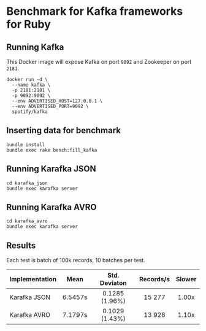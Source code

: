 # Benchmark for Kafka frameworks for Ruby

## Running Kafka

This Docker image will expose Kafka on port `9092` and Zookeeper on port `2181`.

```
docker run -d \
  --name kafka \
  -p 2181:2181 \
  -p 9092:9092 \
  --env ADVERTISED_HOST=127.0.0.1 \
  --env ADVERTISED_PORT=9092 \
  spotify/kafka
```

## Inserting data for benchmark

```
bundle install
bundle exec rake bench:fill_kafka
```

## Running Karafka JSON

```
cd karafka_json
bundle exec karafka server
```

## Running Karafka AVRO

```
cd karafka_avro
bundle exec karafka server
```

## Results

Each test is batch of 100k records, 10 batches per test.

| Implementation | Mean    | Std. Deviaton  | Records/s | Slower |
| -------------- | :-----: | :------------: | :-------: | :----: |
| Karafka JSON   | 6.5457s | 0.1285 (1.96%) | 15 277    | 1.00x  |
| Karafka AVRO   | 7.1797s | 0.1029 (1.43%) | 13 928    | 1.10x  |
